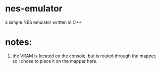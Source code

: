 # nes-emulator
a simple NES emulator written in C++


# notes:

1. the VRAM is located on the console, but is routed through the mapper, so i chose to place it on the mapper here.